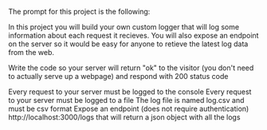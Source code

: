 The prompt for this project is the following:

In this project you will build your own custom logger that will log some information about each request it recieves. You will also expose an endpoint on the server so it would be easy for anyone to retieve the latest log data from the web.

Write the code so your server will return "ok" to the visitor (you don't need to actually serve up a webpage) and respond with 200 status code

Every request to your server must be logged to the console
Every request to your server must be logged to a file
The log file is named log.csv and must be csv format
Expose an endpoint (does not require authentication) http://localhost:3000/logs that will return a json object with all the logs